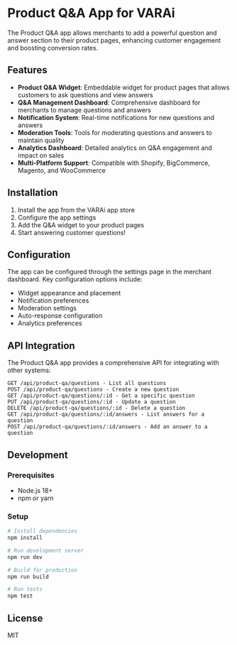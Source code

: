 # Product Q&A App for VARAi

The Product Q&A app allows merchants to add a powerful question and answer section to their product pages, enhancing customer engagement and boosting conversion rates.

## Features

- **Product Q&A Widget**: Embeddable widget for product pages that allows customers to ask questions and view answers
- **Q&A Management Dashboard**: Comprehensive dashboard for merchants to manage questions and answers
- **Notification System**: Real-time notifications for new questions and answers
- **Moderation Tools**: Tools for moderating questions and answers to maintain quality
- **Analytics Dashboard**: Detailed analytics on Q&A engagement and impact on sales
- **Multi-Platform Support**: Compatible with Shopify, BigCommerce, Magento, and WooCommerce

## Installation

1. Install the app from the VARAi app store
2. Configure the app settings
3. Add the Q&A widget to your product pages
4. Start answering customer questions!

## Configuration

The app can be configured through the settings page in the merchant dashboard. Key configuration options include:

- Widget appearance and placement
- Notification preferences
- Moderation settings
- Auto-response configuration
- Analytics preferences

## API Integration

The Product Q&A app provides a comprehensive API for integrating with other systems:

```
GET /api/product-qa/questions - List all questions
POST /api/product-qa/questions - Create a new question
GET /api/product-qa/questions/:id - Get a specific question
PUT /api/product-qa/questions/:id - Update a question
DELETE /api/product-qa/questions/:id - Delete a question
GET /api/product-qa/questions/:id/answers - List answers for a question
POST /api/product-qa/questions/:id/answers - Add an answer to a question
```

## Development

### Prerequisites

- Node.js 18+
- npm or yarn

### Setup

```bash
# Install dependencies
npm install

# Run development server
npm run dev

# Build for production
npm run build

# Run tests
npm test
```

## License

MIT